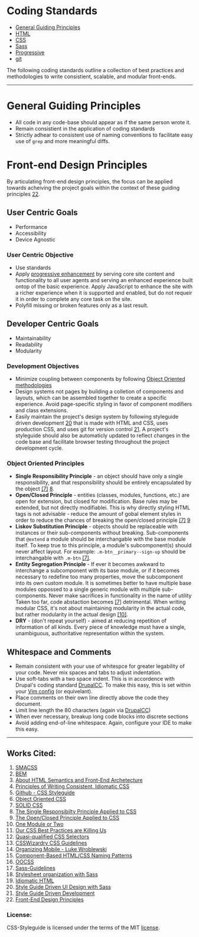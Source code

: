 Coding Standards
================

* [General Guiding Principles](/README.md)
* [HTML](/html.md)
* [CSS](/css.md)
* [Sass](/sass.md)
* [Progressive](/pe.md)
* [git](/git.md)

The following coding standards outline a collection of best practices and
methodologies to write consistient, scalable, and modular front-ends.

<hr>

# General Guiding Principles
* All code in any code-base should appear as if the same person wrote it.
* Remain consistient in the application of coding standards
* Strictly adhear to consistent use of naming conventions to facilitate easy use of
  `grep` and more meaningful diffs.

# Front-end Design Principles
By articulating front-end design principles, the focus can be applied towards
acheiving the project goals within the context of these guiding principles
[22](#works-cited).

## User Centric Goals
* Performance
* Accessibility
* Device Agnostic

### User Centric Objective
* Use standards
* Apply [progressive enhancement](/pe.md) by serving core site content and
  functionality to all user agents and serving an enhanced experience built
  ontop of the basic experience. Apply JavaScript to enhance the site with
  a richer experience when it is supported and enabled, but do not requeir it in
  order to complete any core task on the site.
* Polyfill missing or broken features only as a last result.

## Developer Centric Goals
* Maintainability
* Readability
* Modularity

### Development Objectives
* Minimize coupling between components by following [Object Oriented
  methodologies](#object-oriented-principles)
* Design systems not pages by building a colletion of components and layouts, which
  can be assembled together to create a specific experience. Avoid page-specific
  styling in favor of component modifiers and class extensions.
* Easily maintain the project's design system by following styleguide driven
  development [20](#works-cited) that is made with HTML and CSS, uses production
  CSS, and uses git for version control [21](#works-cited). A project's
  styleguide should also be automaticly updated to reflect changes in the code
  base and facilitate browser testing throughout the project development cycle.

### Object Oriented Principles
* **Single Responsibility Principle** - an object should have only a single
  responsibility, and that responsibility should be entirely encapsulated by
  the object [[7]](README.md#works-cited) [8](README.md#works-cited).
* **Open/Closed Principle** - entities (classes, modules, functions, etc.) are open
  for extension, but closed for modification. Base rules may be extended, but
  not directly modifiablei. This is why directly styling HTML tags is not
  advisable - reduce the amount of gobal element styles in order to reduce the
  chances of breaking the open/closed principle [[7]](README.md#works-cited)
  [9](README.md#works-cited)
* **Liskov Substitution Principle** - objects should be replaceable with instances
  or their sub-components without breaking. Sub-components that `@extend`
  a module should be interchangable with the base module itself. To keep true
  to this principle, a module's subcomponent(s) should never affect layout. For
  example: `.m-btn__primary--sign-up` should be interchangable with `.m-btn`
   [[7]](README.md#works-cited).
* **Entity Segregation Principle** - If ever it becomes awkward to interchange
  a subcomponent with its base module, or if it becomes necessary to redefine
  too many properties, move the subcomponent into its own custom module. It is
  sometimes better to have multiple base modules oppossed to a single generic
  module with multiple sub-components. Never make sacrifices in functionality
  in the name of utility  Taken too far, code abstaction becomes
  [[7]](README.md#works-cited) detrimental. When writing modular CSS, it's not about maintaining modularity
  in the actual code, but rather modularity in the actual design
  [[10]](README.md#works-cited).
* **DRY** - (don't repeat yourself) - aimed at reducing repetition of information of all kinds. Every piece of knowledge must have a single, unambiguous, authoritative representation within the system.

## Whitespace and Comments
* Remain consistent with your use of whitespce for greater legability of your
  code. Never mix spaces and tabs to adjust indentation.
* Use soft-tabs with a two space indent. This is in accordence with Drupal's
  coding standard [DrupalCC](http://drupal.org/coding-standards#indenting). To
  make this easy, this is set within your [Vim
  config](https://github.com/kwaledesign/dotfiles) (or equivelant).
* Place comments on their own line directly above the code they document.
* Limit line length the 80 characters (again via
  [DrupalCC](http://drupal.org/coding-standards#linelength))
* When ever necessary, breakup long code blocks into discrete sections
* Avoid adding end-of-line whitespace. Again, configure your IDE to make this
  easy.

<hr>

## Works Cited:
1. [SMACSS](http://smacss.com/)
2. [BEM](http://bem.info/)
3. [About HTML Semantics and Front-End
   Archetecture](http://nicolasgallagher.com/about-html-semantics-front-end-architecture/)
4. [Principles of Writing Consistent, Idiomatic
   CSS](https://github.com/necolas/idiomatic-css)
5. [Github - CSS Styleguide](https://github.com/styleguide/css)
6. [Object Oriented CSS](https://github.com/stubbornella/oocss/wiki)
7. [SOLID CSS](http://blog.millermedeiros.com/solid-css/)
8. [The Single Responsibilty Principle Applied to
   CSS](http://csswizardry.com/2012/04/the-single-responsibility-principle-applied-to-css/)
9. [The Open/Closed Principle Applied to
   CSS](http://csswizardry.com/2012/06/the-open-closed-principle-applied-to-css/)
10. [One Module or
    Two](http://snook.ca/archives/html_and_css/one-module-or-two)
11. [Our CSS Best Practices are Killing
    Us](http://www.stubbornella.org/content/2011/04/28/our-best-practices-are-killing-us/)
12. [Quasi-qualified CSS
    Selectors](http://csswizardry.com/2012/07/quasi-qualified-css-selectors/)
13. [CSSWizardry CSS Guidelines](https://github.com/csswizardry/CSS-Guidelines)
14. [Organizing Mobile - Luke
    Wroblewski](http://www.alistapart.com/articles/organizing-mobile/) 
15. [Component-Based HTML/CSS Naming Patterns](https://gist.github.com/1309546)
16. [OOCSS](http://www.slideshare.net/stubbornella/object-oriented-css)
17. [Sass-Guidelines](https://github.com/blackfalcon/SASS-Guidlines/blob/master/SASS-Guidlines.md)
18. [Stylesheet organization with Sass](https://speakerdeck.com/chriseppstein/fowd-stylesheet-organization-with-sass)
19. [Idiomatic HTML](https://github.com/necolas/idiomatic-html)
20. [Style Guide Driven UI Design with Sass](https://speakerdeck.com/jina/style-guide-driven-ui-design-with-sass)
21. [Style Guide Driven
    Development](https://speakerdeck.com/hagenburger/style-guide-driven-development)
22. [Front-End Design Principles](http://clearleft.com/thinks/front-enddesignprinciples/)


### License:

CSS-Styleguide is licensed under the terms of the MIT
[license](https://github.com/kwaledesign/CSS-Styleguide/blob/master/LICENSE).
